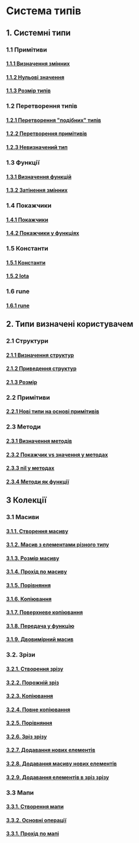 # Система типів

## 1. Системні типи

### 1.1 Примітиви

#### [1.1.1 Визначення змінних](primitives/definition/definition.go)

#### [1.1.2 Нульові значення](primitives/zero/zero.go)

#### [1.1.3 Розмір типів](primitives/size/size.go)

### 1.2 Перетворення типів

#### [1.2.1 Перетворення "подібних" типів](conversion/conversion.go)

#### [1.2.2 Перетворення примітивів](conversion/primitives/conversion.go)

#### [1.2.3 Невизначений тип](conversion/interface/interface.go)

### 1.3 Функції

#### [1.3.1 Визначення функцій](functions/functions.go)

#### [1.3.2 Затінення змінних](functions/shadowing/shadowing.go)

### 1.4 Покажчики

#### [1.4.1 Покажчики](pointers/pointers.go)

#### [1.4.2 Покажчики у функціях](pointers/in_functions/pointers_in_functions.go)

### 1.5 Константи

#### [1.5.1 Константи](constants/constants.go)

#### [1.5.2 Iota](constants/iota/iota.go)

### 1.6 rune

#### [1.6.1 rune](rune/rune.go)

## 2. Типи визначені користувачем

### 2.1 Структури

#### [2.1.1 Визначення структур](struct/definition.go)

#### [2.1.2 Приведення структур](struct/conversion/conversion.go)

#### [2.1.3 Розмір](struct/size/size.go)

### 2.2 Примітиви

#### [2.2.1 Нові типи на основі примітивів](custom_primitives/custom_primitives.go)

### 2.3 Методи

#### [2.3.1 Визначення методів](methods/methods.go)

#### [2.3.2 Покажчик vs значення у методах](methods/copy/copy.go)

#### [2.3.3 nil у методах](methods/nil/nil.go)

#### [2.3.4 Методи як функції](methods/functions/functions.go)

## 3 Колекції

### 3.1 Масиви

#### [3.1.1. Створення масиву](array/definition/definition.go)

#### [3.1.2. Масив з елементами різного типу](array/dynamic_type/dynamic_type.go)

#### [3.1.3. Розмір масиву](array/size/size.go)

#### [3.1.4. Прохід по масиву](array/loop/loop.go)

#### [3.1.5. Порівняння](array/compare/compare.go)

#### [3.1.6. Копіювання](array/copy/copy.go)

#### [3.1.7. Поверхневе копіювання](array/copy/shallow/shallow.go)

#### [3.1.8. Передача у функцію](array/functions/functions.go)

#### [3.1.9. Двовимірний масив](array/2d/2d.go)

### 3.2. Зрізи

#### [3.2.1. Створення зрізу](slice/definition/definition.go)

#### [3.2.2. Порожній зріз](slice/empty/empty.go)

#### [3.2.3. Копіювання](slice/copy/copy.go)

#### [3.2.4. Повне копіювання](slice/copy/deep/deep_copy.go)

#### [3.2.5. Порівняння](slice/compare/compare.go)

#### [3.2.6. Зріз зрізу](slice/slice/slice.go)

#### [3.2.7. Додавання нових елементів](slice/append/append.go)

#### [3.2.8. Додавання масиву нових елементів](slice/append/multiple/append_multiple.go)

#### [3.2.9. Додавання елементів в зріз зрізу](slice/append/multiple/append_multiple.go)

### 3.3 Мапи

#### [3.3.1. Створення мапи](map/definition.go)

#### [3.3.2. Основні операції](map/basic/basic.go)

#### [3.3.1. Прохід по мапі](map/range/range.go)
